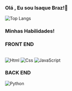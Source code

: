 ### Olá , Eu sou Isaque Braz!👋

![Top Langs](https://github-readme-stats.vercel.app/api/top-langs/?username=IsaqueBraz17&layout=compact)

### Minhas Habilidades!

### FRONT END
<div style="display:inline-block"></br>
  <img align="center "alt="Html" src="https://img.shields.io/badge/HTML5-E34F26?style=for-the-badge&logo=html5&logoColor=white"/>
  <img align="center "alt="Css" src="https://img.shields.io/badge/CSS3-1572B6?style=for-the-badge&logo=css3&logoColor=white"/>
  <img align="center "alt="JavaScript" src="https://img.shields.io/badge/JavaScript-F7DF1E?style=for-the-badge&logo=javascript&logoColor=black"/>
</div>

### BACK END
<div>
   <img align="center "alt="Python" src="https://img.shields.io/badge/Python-14354C?style=for-the-badge&logo=python&logoColor=white"/>
</div>
